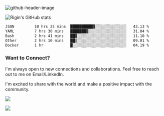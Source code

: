 
![github-header-image](https://github.com/riginoommen/riginoommen/assets/3840244/889cae65-df55-4cda-86cc-bf21bf1f2e96)

![Rigin's GitHub stats](https://github-readme-stats.vercel.app/api?username=riginoommen\&show_icons=true\&show=reviews,discussions_started,discussions_answered,prs_merged,prs_merged_percentage)


<!--START_SECTION:waka-->

```txt
JSON         10 hrs 25 mins  ██████████▓░░░░░░░░░░░░░░   43.13 %
YAML         7 hrs 30 mins   ███████▓░░░░░░░░░░░░░░░░░   31.04 %
Bash         2 hrs 41 mins   ██▓░░░░░░░░░░░░░░░░░░░░░░   11.10 %
Other        2 hrs 10 mins   ██▒░░░░░░░░░░░░░░░░░░░░░░   09.01 %
Docker       1 hr            █░░░░░░░░░░░░░░░░░░░░░░░░   04.19 %
```

<!--END_SECTION:waka-->

### Want to Connect?

I'm always open to new connections and collaborations. Feel free to reach out to me on Email/LinkedIn.

I'm excited to share with the world and make a positive impact with the community.

![](https://komarev.com/ghpvc/?username=riginoommen)

![](https://hit.yhype.me/github/profile?user_id=3840244)

